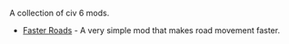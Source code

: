 A collection of civ 6 mods.

* [Faster Roads](FasterRoads/README) - A very simple mod that makes road movement faster.